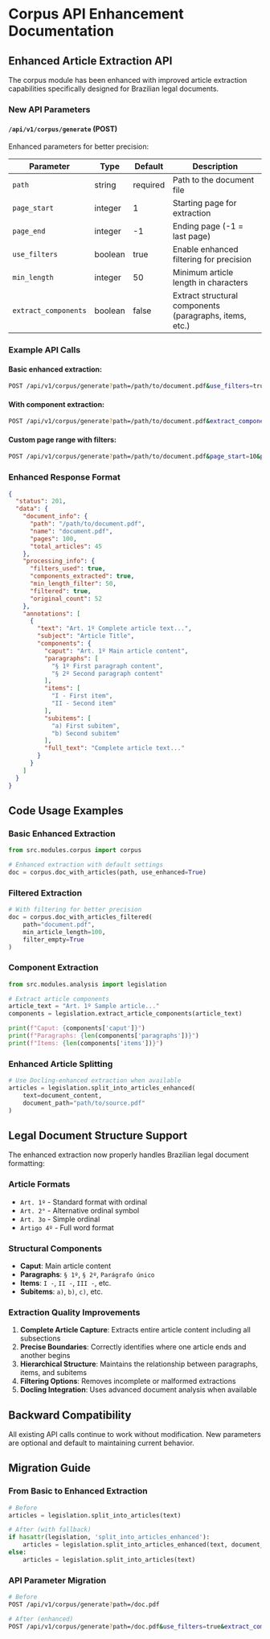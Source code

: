 # Corpus API Enhancement Documentation

## Enhanced Article Extraction API

The corpus module has been enhanced with improved article extraction capabilities specifically designed for Brazilian legal documents.

### New API Parameters

#### `/api/v1/corpus/generate` (POST)

Enhanced parameters for better precision:

| Parameter | Type | Default | Description |
|-----------|------|---------|-------------|
| `path` | string | required | Path to the document file |
| `page_start` | integer | 1 | Starting page for extraction |
| `page_end` | integer | -1 | Ending page (-1 = last page) |
| `use_filters` | boolean | true | Enable enhanced filtering for precision |
| `min_length` | integer | 50 | Minimum article length in characters |
| `extract_components` | boolean | false | Extract structural components (paragraphs, items, etc.) |

### Example API Calls

#### Basic enhanced extraction:
```bash
POST /api/v1/corpus/generate?path=/path/to/document.pdf&use_filters=true
```

#### With component extraction:
```bash
POST /api/v1/corpus/generate?path=/path/to/document.pdf&extract_components=true&min_length=100
```

#### Custom page range with filters:
```bash
POST /api/v1/corpus/generate?path=/path/to/document.pdf&page_start=10&page_end=50&use_filters=true&min_length=200
```

### Enhanced Response Format

```json
{
  "status": 201,
  "data": {
    "document_info": {
      "path": "/path/to/document.pdf",
      "name": "document.pdf",
      "pages": 100,
      "total_articles": 45
    },
    "processing_info": {
      "filters_used": true,
      "components_extracted": true,
      "min_length_filter": 50,
      "filtered": true,
      "original_count": 52
    },
    "annotations": [
      {
        "text": "Art. 1º Complete article text...",
        "subject": "Article Title",
        "components": {
          "caput": "Art. 1º Main article content",
          "paragraphs": [
            "§ 1º First paragraph content",
            "§ 2º Second paragraph content"
          ],
          "items": [
            "I - First item",
            "II - Second item"
          ],
          "subitems": [
            "a) First subitem",
            "b) Second subitem"
          ],
          "full_text": "Complete article text..."
        }
      }
    ]
  }
}
```

## Code Usage Examples

### Basic Enhanced Extraction

```python
from src.modules.corpus import corpus

# Enhanced extraction with default settings
doc = corpus.doc_with_articles(path, use_enhanced=True)
```

### Filtered Extraction

```python
# With filtering for better precision
doc = corpus.doc_with_articles_filtered(
    path="document.pdf",
    min_article_length=100,
    filter_empty=True
)
```

### Component Extraction

```python
from src.modules.analysis import legislation

# Extract article components
article_text = "Art. 1º Sample article..."
components = legislation.extract_article_components(article_text)

print(f"Caput: {components['caput']}")
print(f"Paragraphs: {len(components['paragraphs'])}")
print(f"Items: {len(components['items'])}")
```

### Enhanced Article Splitting

```python
# Use Docling-enhanced extraction when available
articles = legislation.split_into_articles_enhanced(
    text=document_content,
    document_path="path/to/source.pdf"
)
```

## Legal Document Structure Support

The enhanced extraction now properly handles Brazilian legal document formatting:

### Article Formats
- `Art. 1º` - Standard format with ordinal
- `Art. 2°` - Alternative ordinal symbol
- `Art. 3o` - Simple ordinal
- `Artigo 4º` - Full word format

### Structural Components
- **Caput**: Main article content
- **Paragraphs**: `§ 1º`, `§ 2º`, `Parágrafo único`
- **Items**: `I -`, `II -`, `III -`, etc.
- **Subitems**: `a)`, `b)`, `c)`, etc.

### Extraction Quality Improvements

1. **Complete Article Capture**: Extracts entire article content including all subsections
2. **Precise Boundaries**: Correctly identifies where one article ends and another begins
3. **Hierarchical Structure**: Maintains the relationship between paragraphs, items, and subitems
4. **Filtering Options**: Removes incomplete or malformed extractions
5. **Docling Integration**: Uses advanced document analysis when available

## Backward Compatibility

All existing API calls continue to work without modification. New parameters are optional and default to maintaining current behavior.

## Migration Guide

### From Basic to Enhanced Extraction

```python
# Before
articles = legislation.split_into_articles(text)

# After (with fallback)
if hasattr(legislation, 'split_into_articles_enhanced'):
    articles = legislation.split_into_articles_enhanced(text, document_path)
else:
    articles = legislation.split_into_articles(text)
```

### API Parameter Migration

```bash
# Before
POST /api/v1/corpus/generate?path=/doc.pdf

# After (enhanced)
POST /api/v1/corpus/generate?path=/doc.pdf&use_filters=true&extract_components=true
```